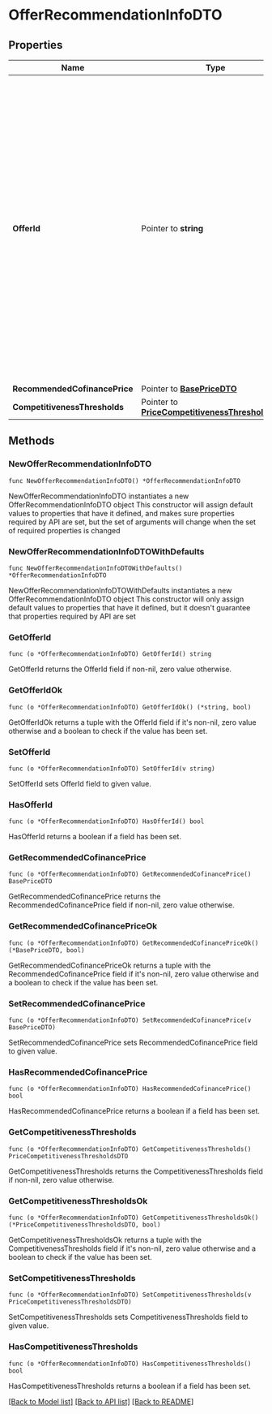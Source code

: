 # OfferRecommendationInfoDTO

## Properties

Name | Type | Description | Notes
------------ | ------------- | ------------- | -------------
**OfferId** | Pointer to **string** | Ваш SKU — идентификатор товара в вашей системе.  Разрешена любая последовательность длиной до 255 знаков.  Правила использования SKU:  * У каждого товара SKU должен быть свой.  * SKU товара нельзя менять — можно только удалить товар и добавить заново с новым SKU.  * Уже заданный SKU нельзя освободить и использовать заново для другого товара. Каждый товар должен получать новый идентификатор, до того никогда не использовавшийся в вашем каталоге.  [Что такое SKU и как его назначать](https://yandex.ru/support/marketplace/assortment/add/index.html#fields)  | [optional] 
**RecommendedCofinancePrice** | Pointer to [**BasePriceDTO**](BasePriceDTO.md) |  | [optional] 
**CompetitivenessThresholds** | Pointer to [**PriceCompetitivenessThresholdsDTO**](PriceCompetitivenessThresholdsDTO.md) |  | [optional] 

## Methods

### NewOfferRecommendationInfoDTO

`func NewOfferRecommendationInfoDTO() *OfferRecommendationInfoDTO`

NewOfferRecommendationInfoDTO instantiates a new OfferRecommendationInfoDTO object
This constructor will assign default values to properties that have it defined,
and makes sure properties required by API are set, but the set of arguments
will change when the set of required properties is changed

### NewOfferRecommendationInfoDTOWithDefaults

`func NewOfferRecommendationInfoDTOWithDefaults() *OfferRecommendationInfoDTO`

NewOfferRecommendationInfoDTOWithDefaults instantiates a new OfferRecommendationInfoDTO object
This constructor will only assign default values to properties that have it defined,
but it doesn't guarantee that properties required by API are set

### GetOfferId

`func (o *OfferRecommendationInfoDTO) GetOfferId() string`

GetOfferId returns the OfferId field if non-nil, zero value otherwise.

### GetOfferIdOk

`func (o *OfferRecommendationInfoDTO) GetOfferIdOk() (*string, bool)`

GetOfferIdOk returns a tuple with the OfferId field if it's non-nil, zero value otherwise
and a boolean to check if the value has been set.

### SetOfferId

`func (o *OfferRecommendationInfoDTO) SetOfferId(v string)`

SetOfferId sets OfferId field to given value.

### HasOfferId

`func (o *OfferRecommendationInfoDTO) HasOfferId() bool`

HasOfferId returns a boolean if a field has been set.

### GetRecommendedCofinancePrice

`func (o *OfferRecommendationInfoDTO) GetRecommendedCofinancePrice() BasePriceDTO`

GetRecommendedCofinancePrice returns the RecommendedCofinancePrice field if non-nil, zero value otherwise.

### GetRecommendedCofinancePriceOk

`func (o *OfferRecommendationInfoDTO) GetRecommendedCofinancePriceOk() (*BasePriceDTO, bool)`

GetRecommendedCofinancePriceOk returns a tuple with the RecommendedCofinancePrice field if it's non-nil, zero value otherwise
and a boolean to check if the value has been set.

### SetRecommendedCofinancePrice

`func (o *OfferRecommendationInfoDTO) SetRecommendedCofinancePrice(v BasePriceDTO)`

SetRecommendedCofinancePrice sets RecommendedCofinancePrice field to given value.

### HasRecommendedCofinancePrice

`func (o *OfferRecommendationInfoDTO) HasRecommendedCofinancePrice() bool`

HasRecommendedCofinancePrice returns a boolean if a field has been set.

### GetCompetitivenessThresholds

`func (o *OfferRecommendationInfoDTO) GetCompetitivenessThresholds() PriceCompetitivenessThresholdsDTO`

GetCompetitivenessThresholds returns the CompetitivenessThresholds field if non-nil, zero value otherwise.

### GetCompetitivenessThresholdsOk

`func (o *OfferRecommendationInfoDTO) GetCompetitivenessThresholdsOk() (*PriceCompetitivenessThresholdsDTO, bool)`

GetCompetitivenessThresholdsOk returns a tuple with the CompetitivenessThresholds field if it's non-nil, zero value otherwise
and a boolean to check if the value has been set.

### SetCompetitivenessThresholds

`func (o *OfferRecommendationInfoDTO) SetCompetitivenessThresholds(v PriceCompetitivenessThresholdsDTO)`

SetCompetitivenessThresholds sets CompetitivenessThresholds field to given value.

### HasCompetitivenessThresholds

`func (o *OfferRecommendationInfoDTO) HasCompetitivenessThresholds() bool`

HasCompetitivenessThresholds returns a boolean if a field has been set.


[[Back to Model list]](../README.md#documentation-for-models) [[Back to API list]](../README.md#documentation-for-api-endpoints) [[Back to README]](../README.md)



